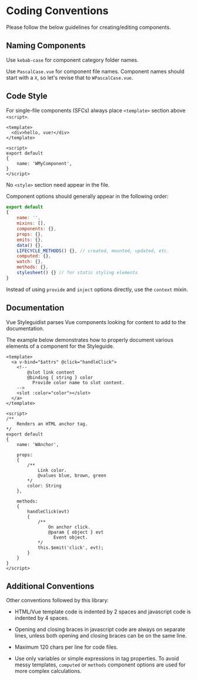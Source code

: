 
# Coding Conventions

Please follow the below guidelines for creating/editing components.


## Naming Components

Use `kebab-case` for component category folder names.

Use `PascalCase.vue` for component file names.  Component names should start with a `X`, so let's revise that to `WPascalCase.vue`.


## Code Style

For single-file components (SFCs) always place `<template>` section above `<script>`.

```vue
<template>
  <div>hello, vue!</div>
</template>

<script>
export default
{
    name: 'WMyComponent',
}
</script>
```

No `<style>` section need appear in the file.

Component options should generally appear in the following order:

```js
export default
{
    name: '',
    mixins: [],
    components: {},
    props: {},
    emits: {},
    data() {},
    LIFECYCLE_METHODS() {}, // created, mounted, updated, etc.
    computed: {},
    watch: {},
    methods: {},
    stylesheet() {} // for static styling elements
}
```

Instead of using `provide` and `inject` options directly, use the `context` mixin.


## Documentation

Vue Styleguidist parses Vue components looking for content to add to the documentation.

The example below demonstrates how to properly document various elements of a component for the Styleguide.

```vue
<template>
  <a v-bind="$attrs" @click="handleClick">
    <!--
        @slot link content
        @binding { string } color
          Provide color name to slot content.
    -->
    <slot :color="color"></slot>
  </a>
</template>

<script>
/**
    Renders an HTML anchor tag.
*/
export default
{
    name: 'WAnchor',

    props:
    {
        /**
            Link color.
            @values blue, brown, green
        */
        color: String
    },

    methods:
    {
        handleClick(evt)
        {
            /**
                On anchor click.
                @param { object } evt
                  Event object.
            */
            this.$emit('click', evt);
        }
    }
}
</script>
```


## Additional Conventions

Other conventions followed by this library:

- HTML/Vue template code is indented by 2 spaces and javascript code is indented by 4 spaces.

- Opening and closing braces in javascript code are always on separate lines, unless both opening and closing braces can be on the same line.

- Maximum 120 chars per line for code files.

- Use only variables or simple expressions in tag properties.  To avoid messy templates, `computed` or `methods` component options are used for more complex calculations.
